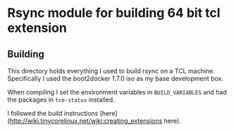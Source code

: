# Rsync module for building 64 bit tcl extension

## Building
This directory holds everything I used to build rsync on a TCL machine.  Specifically I used the 
boot2docker 1.7.0 iso as my base development box.

When compiling I set the environment variables in `BUILD_VARIABLES` and had the packages in
`tce-status` installed.

I followed the build instructions [here](http://wiki.tinycorelinux.net/wiki:creating_extensions here).
